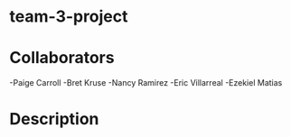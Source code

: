 # team-3-project

# Collaborators
-Paige Carroll
-Bret Kruse
-Nancy Ramirez
-Eric Villarreal
-Ezekiel Matias


# Description
